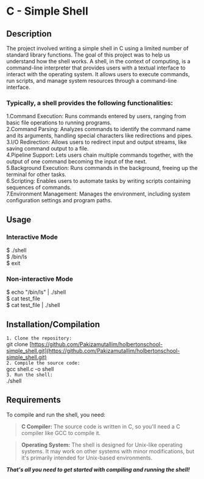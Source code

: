 # C - Simple Shell


## Description

The project involved writing a simple shell in C using a limited number of standard library functions.
The goal of this project was to help us understand how the shell works.
A shell, in the context of computing, is a command-line interpreter that provides users with a textual interface to interact with the operating system. It allows users to execute commands, run scripts, and manage system resources through a command-line interface.

### **Typically, a shell provides the following functionalities:**<br>
1.Command Execution: Runs commands entered by users, ranging from basic file operations to running programs.<br>
2.Command Parsing: Analyzes commands to identify the command name and its arguments, handling special characters like redirections and pipes.<br>
3.I/O Redirection: Allows users to redirect input and output streams, like saving command output to a file.<br>
4.Pipeline Support: Lets users chain multiple commands together, with the output of one command becoming the input of the next.<br>
5.Background Execution: Runs commands in the background, freeing up the terminal for other tasks.<br>
6.Scripting: Enables users to automate tasks by writing scripts containing sequences of commands.<br>
7.Environment Management: Manages the environment, including system configuration settings and program paths.<br>


## Usage

### **Interactive Mode**
$ ./shell <br>
$ /bin/ls <br>
$ exit <br>

### **Non-interactive Mode**
$ echo "/bin/ls" | ./shell <br>
$ cat test_file <br>
$ cat test_file | ./shell <br>


## Installation/Compilation

`1. Clone the repository:` <br>
git clone [https://github.com/Pakizamutallim/holbertonschool-simple_shell.git](https://github.com/Pakizamutallim/holbertonschool-simple_shell.git) <br>
`2. Compile the source code:` <br>
gcc shell.c -o shell <br>
`3. Run the shell:` <br>
./shell <br>


## Requirements

To compile and run the shell, you need:
> **C Compiler:** The source code is written in C, so you'll need a C compiler like GCC to compile it.

> **Operating System:** The shell is designed for Unix-like operating systems. It may work on other systems with minor modifications, but it's primarily intended for Unix-based environments. <br>

***That's all you need to get started with compiling and running the shell!***
